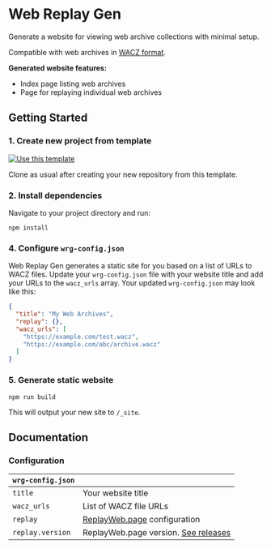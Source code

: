 # Web Replay Gen

Generate a website for viewing web archive collections with minimal setup.

Compatible with web archives in [WACZ format](https://specs.webrecorder.net/wacz/latest/).

**Generated website features:**

- Index page listing web archives
- Page for replaying individual web archives
  <!-- - Automatic sitemap generation -->
  <!-- - IPFS support -->

## Getting Started

### 1. Create new project from template

[![Use this template](https://img.shields.io/badge/Use_this_template-informational)](https://github.com/webrecorder/web-replay-gen/generate)

Clone as usual after creating your new repository from this template.

### 2. Install dependencies

Navigate to your project directory and run:

```
npm install
```

### 4. Configure `wrg-config.json`

Web Replay Gen generates a static site for you based on a list of URLs to WACZ files. Update your `wrg-config.json` file with your website title and add your URLs to the `wacz_urls` array. Your updated `wrg-config.json` may look like this:

```json
{
  "title": "My Web Archives",
  "replay": {},
  "wacz_urls": [
    "https://example.com/test.wacz",
    "https://example.com/abc/archive.wacz"
  ]
}
```

<!-- URLs can be relative paths to WACZ files in your local filesystem or remote URLs to WACZ files hosted online. -->

### 5. Generate static website

```
npm run build
```

This will output your new site to `/_site`.

## Documentation

### Configuration

| `wrg-config.json` |                                                                                                |
| ----------------- | ---------------------------------------------------------------------------------------------- |
| `title`           | Your website title                                                                             |
| `wacz_urls`       | List of WACZ file URLs                                                                         |
| `replay`          | [ReplayWeb.page](https://github.com/webrecorder/replayweb.page#replaywebpage) configuration    |
| `replay.version`  | ReplayWeb.page version. [See releases](https://github.com/webrecorder/replayweb.page/releases) |
